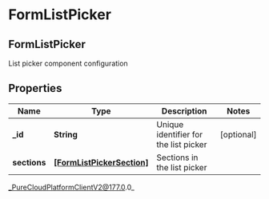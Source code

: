 # FormListPicker

## FormListPicker
List picker component configuration

## Properties

|Name | Type | Description | Notes|
|------------ | ------------- | ------------- | -------------|
| **_id** | **String** | Unique identifier for the list picker | [optional] |
| **sections** | [**[FormListPickerSection]**]([FormListPickerSection]) | Sections in the list picker | |



_PureCloudPlatformClientV2@177.0.0_
